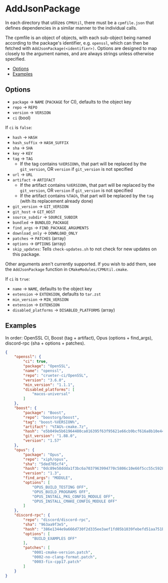 # AddJsonPackage

In each directory that utilizes `CPMUtil`, there must be a `cpmfile.json` that defines dependencies in a similar manner to the individual calls.

The cpmfile is an object of objects, with each sub-object being named according to the package's identifier, e.g. `openssl`, which can then be fetched with `AddJsonPackage(<identifier>)`. Options are designed to map closely to the argument names, and are always strings unless otherwise specified.
<!-- TOC -->
- [Options](#options)
- [Examples](#examples)
<!-- /TOC -->

## Options

- `package` -> `NAME` (`PACKAGE` for CI), defaults to the object key
- `repo` -> `REPO`
- `version` -> `VERSION`
- `ci` (bool)

If `ci` is `false`:

- `hash` -> `HASH`
- `hash_suffix` -> `HASH_SUFFIX`
- `sha` -> `SHA`
- `key` -> `KEY`
- `tag` -> `TAG`
  * If the tag contains `%VERSION%`, that part will be replaced by the `git_version`, OR `version` if `git_version` is not specified
- `url` -> `URL`
- `artifact` -> `ARTIFACT`
  * If the artifact contains `%VERSION%`, that part will be replaced by the `git_version`, OR `version` if `git_version` is not specified
  * If the artifact contains `%TAG%`, that part will be replaced by the `tag` (with its replacement already done)
- `git_version` -> `GIT_VERSION`
- `git_host` -> `GIT_HOST`
- `source_subdir` -> `SOURCE_SUBDIR`
- `bundled` -> `BUNDLED_PACKAGE`
- `find_args` -> `FIND_PACKAGE_ARGUMENTS`
- `download_only` -> `DOWNLOAD_ONLY`
- `patches` -> `PATCHES` (array)
- `options` -> `OPTIONS` (array)
- `skip_updates`: Tells `check-updates.sh` to not check for new updates on this package.

Other arguments aren't currently supported. If you wish to add them, see the `AddJsonPackage` function in `CMakeModules/CPMUtil.cmake`.

If `ci` is `true`:

- `name` -> `NAME`, defaults to the object key
- `extension` -> `EXTENSION`, defaults to `tar.zst`
- `min_version` -> `MIN_VERSION`
- `extension` -> `EXTENSION`
- `disabled_platforms` -> `DISABLED_PLATFORMS` (array)

## Examples

In order: OpenSSL CI, Boost (tag + artifact), Opus (options + find_args), discord-rpc (sha + options + patches).

```json
{
    "openssl": {
        "ci": true,
        "package": "OpenSSL",
        "name": "openssl",
        "repo": "crueter-ci/OpenSSL",
        "version": "3.6.0",
        "min_version": "1.1.1",
        "disabled_platforms": [
            "macos-universal"
        ]
    },
    "boost": {
        "package": "Boost",
        "repo": "boostorg/boost",
        "tag": "boost-%VERSION%",
        "artifact": "%TAG%-cmake.7z",
        "hash": "e5b049e5b61964480ca816395f63f95621e66cb9bcf616a8b10e441e0e69f129e22443acb11e77bc1e8170f8e4171b9b7719891efc43699782bfcd4b3a365f01",
        "git_version": "1.88.0",
        "version": "1.57"
    },
    "opus": {
        "package": "Opus",
        "repo": "xiph/opus",
        "sha": "5ded705cf4",
        "hash": "0dc89e58ddda1f3bc6a7037963994770c5806c10e66f5cc55c59286fc76d0544fe4eca7626772b888fd719f434bc8a92f792bdb350c807968b2ac14cfc04b203",
        "version": "1.3",
        "find_args": "MODULE",
        "options": [
            "OPUS_BUILD_TESTING OFF",
            "OPUS_BUILD_PROGRAMS OFF",
            "OPUS_INSTALL_PKG_CONFIG_MODULE OFF",
            "OPUS_INSTALL_CMAKE_CONFIG_MODULE OFF"
        ]
    },
    "discord-rpc": {
        "repo": "discord/discord-rpc",
        "sha": "963aa9f3e5",
        "hash": "386e1344e9a666d730f2d335ee3aef1fd05b1039febefd51aa751b705009cc764411397f3ca08dffd46205c72f75b235c870c737b2091a4ed0c3b061f5919bde",
        "options": [
            "BUILD_EXAMPLES OFF"
        ],
        "patches": [
            "0001-cmake-version.patch",
            "0002-no-clang-format.patch",
            "0003-fix-cpp17.patch"
        ]
    }
}
```